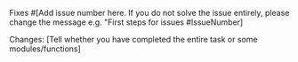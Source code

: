 Fixes #[Add issue number here. If you do not solve the issue entirely, please change the message e.g. "First steps for issues #IssueNumber]

Changes: [Tell whether you have completed the entire task or some modules/functions]